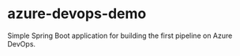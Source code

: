 # azure-devops-demo

Simple Spring Boot application for building the first pipeline on Azure DevOps.

